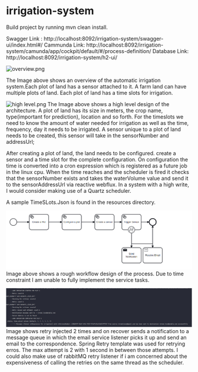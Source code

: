 # irrigation-system

Build project by running mvn clean install.

Swagger Link : http://localhost:8092/irrigation-system/swagger-ui/index.html#/
Cammunda Link: http://localhost:8092/irrigation-system/camunda/app/cockpit/default/#/process-definition/
Database Link: http://localhost:8092/irrigation-system/h2-ui/

![overview.png](..%2F..%2FDesktop%2Foverview.png)

The Image above shows an overview of the automatic irrigation system.Each plot of land has a sensor attached to it. A
farm land can have multiple plots of land. Each plot of land has a time slots for irrigation.

![high level.png](..%2F..%2FDesktop%2Fhigh%20level.png)
The Image above shows a high level design of the architecture. A plot of land has its size in meters, the crop name,
type(important for prediction), location and so forth.
For the timeslots we need to know the amount of water needed for irrigation as well as the time, frequency, day it needs
to be irrigated.
A sensor unique to a plot of land needs to be created, this sensor will take in the sensorNumber and addressUrl;

After creating a plot of land, the land needs to be configured. create a sensor and a time slot for the complete
configuration.
On configuration the time is converted into a cron expression which is registered as a future job in the linux cpu.
When the time reaches and the scheduler is fired it checks that the sensorNumber exists and takes the waterVolume value
and send it to the sensorAddressUrl via reactive webflux.
In a system with a high write, I would consider making use of a Quartz scheduler.

A sample TimeSLots.Json is found in the resources directory.

![img.png](img.png)
Image above shows a rough workflow design of the process. Due to time constraint I am unable to fully implement the
service tasks.

![img_1.png](img_1.png)
Image shows retry injected 2 times and on recover sends a notification to a message queue in which the email service
listener picks it up and send an email to the correspondence. Spring Retry template was used for retrying erros. The max
attempt is 2 with 1 second in between those attempts. I could also make use of rabbitMQ retry listener if i am concerned
about the expensiveness of calling the retries on the same thread as the scheduler.
